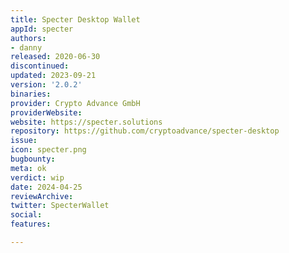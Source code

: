 ```yaml
---
title: Specter Desktop Wallet
appId: specter
authors:
- danny
released: 2020-06-30
discontinued: 
updated: 2023-09-21
version: '2.0.2'
binaries: 
provider: Crypto Advance GmbH
providerWebsite: 
website: https://specter.solutions
repository: https://github.com/cryptoadvance/specter-desktop
issue: 
icon: specter.png
bugbounty: 
meta: ok
verdict: wip
date: 2024-04-25
reviewArchive: 
twitter: SpecterWallet
social: 
features: 

---
```


